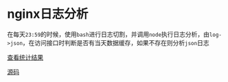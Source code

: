 # nginx日志分析

在每天`23:59`的时候，使用`bash`进行日志切割，并调用`node`执行日志分析，由`log->json`，在访问接口时判断是否有当天数据缓存，如果不存在则分析`json`日志

[查看统计结果](index.html)

[源码](https://github.com/xuexb/demo/tree/master/demo/node/nginx-log)